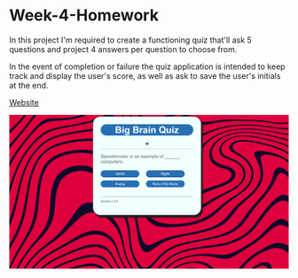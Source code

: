 # Week-4-Homework
In this project I'm required to create a functioning quiz that'll ask 5 questions and project 4 answers per question to choose from. 

In the event of completion or failure the quiz application is intended to keep track and display the user's score, as well as ask to save the user's initials at the end.

[Website](https://jerry-seinfeld.github.io/MyQuiz/)

![MyQuiz](Quiz.png)